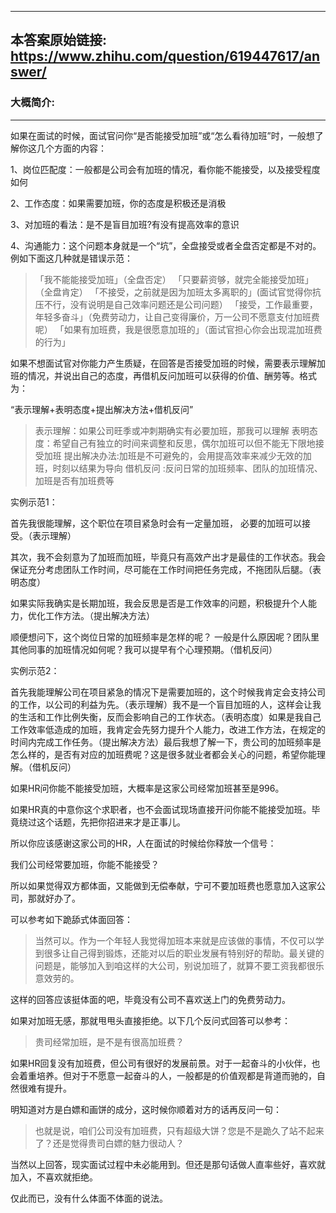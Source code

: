 ----------------------------------------
## 本答案原始链接: https://www.zhihu.com/question/619447617/answer/
### 大概简介: 
----------------------------------------
如果在面试的时候，面试官问你“是否能接受加班”或“怎么看待加班”时，一般想了解你这几个方面的内容：

1、岗位匹配度：一般都是公司会有加班的情况，看你能不能接受，以及接受程度如何

2、工作态度：如果需要加班，你的态度是积极还是消极

3、对加班的看法：是不是盲目加班?有没有提高效率的意识

4、沟通能力：这个问题本身就是一个“坑”，全盘接受或者全盘否定都是不对的。例如下面这几种就是错误示范：

> 「我不能能接受加班」（全盘否定）
> 「只要薪资够，就完全能接受加班」（全盘肯定）
> 「不接受，之前就是因为加班太多离职的」(面试官觉得你抗压不行，没有说明是自己效率问题还是公司问题）
> 「接受，工作最重要，年轻多奋斗」（免费劳动力，让自己变得廉价，万一公司不愿意支付加班费呢）
> 「如果有加班费，我是很愿意加班的」（面试官担心你会出现混加班费的行为」

如果不想面试官对你能力产生质疑，在回答是否接受加班的时候，需要表示理解加班的情况，并说出自己的态度，再借机反问加班可以获得的价值、酬劳等。格式为：

“表示理解+表明态度+提出解决方法+借机反问”

> 表示理解：如果公司旺季或冲刺期确实有必要加班，那我可以理解
> 表明态度：希望自己有独立的时间来调整和反思，偶尔加班可以但不能无下限地接受加班
> 提出解决办法:加班是不可避免的，会用提高效率来减少无效的加班，时刻以结果为导向
> 借机反问 :反问日常的加班频率、团队的加班情况、加班是否有加班费等

实例示范1：

首先我很能理解，这个职位在项目紧急时会有一定量加班， 必要的加班可以接受。（表示理解）

其次，我不会刻意为了加班而加班，毕竟只有高效产出才是最佳的工作状态。我会保证充分考虑团队工作时间，尽可能在工作时间把任务完成，不拖团队后腿。（表明态度）

如果实际我确实是长期加班，我会反思是否是工作效率的问题，积极提升个人能力，优化工作方法。（提出解决方法）

顺便想问下，这个岗位日常的加班频率是怎样的呢？ 一般是什么原因呢？团队里其他同事的加班情况如何呢？我可以提早有个心理预期。（借机反问）

实例示范2：

首先我能理解公司在项目紧急的情况下是需要加班的，这个时候我肯定会支持公司的工作，以公司的利益为先。（表示理解）我不是一个盲目加班的人，这样会让我的生活和工作比例失衡，反而会影响自己的工作状态。（表明态度）如果是我自己工作效率低造成的加班，我肯定会先努力提升个人能力，改进工作方法，在规定的时间内完成工作任务。（提出解决方法）最后我想了解一下，贵公司的加班频率是怎么样的，是否有对应的加班费呢？这是很多就业者都会关心的问题，希望你能理解。（借机反问）

如果HR问你能不能接受加班，大概率是这家公司经常加班甚至是996。

如果HR真的中意你这个求职者，也不会面试现场直接开问你能不能接受加班。毕竟绕过这个话题，先把你招进来才是正事儿。

所以你应该感谢这家公司的HR，人在面试的时候给你释放一个信号：

我们公司经常要加班，你能不能接受？

所以如果觉得双方都体面，又能做到无偿奉献，宁可不要加班费也愿意加入这家公司，那就好办了。

可以参考如下跪舔式体面回答：

> 当然可以。作为一个年轻人我觉得加班本来就是应该做的事情，不仅可以学到很多让自己得到锻炼，还能对以后的职业发展有特别好的帮助。最关键的问题是，能够加入到咱这样的大公司，别说加班了，就算不要工资我都很乐意效劳的。

这样的回答应该挺体面的吧，毕竟没有公司不喜欢送上门的免费劳动力。

如果对加班无感，那就甩甩头直接拒绝。以下几个反问式回答可以参考：

> 贵司经常加班，是不是有很高加班费？

如果HR回复没有加班费，但公司有很好的发展前景。对于一起奋斗的小伙伴，也会着重培养。但对于不愿意一起奋斗的人，一般都是的价值观都是背道而驰的，自然很难有提升。

明知道对方是白嫖和画饼的成分，这时候你顺着对方的话再反问一句：

> 也就是说，咱们公司没有加班费，只有超级大饼？您是不是跪久了站不起来了？还是觉得贵司白嫖的魅力很动人？

当然以上回答，现实面试过程中未必能用到。但还是那句话做人直率些好，喜欢就加入，不喜欢就拒绝。

仅此而已，没有什么体面不体面的说法。